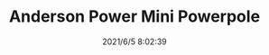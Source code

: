 ﻿---
layout: post 
title: Anderson Power Mini Powerpole
is_home: true
tags: 
categories: wire-harness
overview: MiniPowerpole pin & socket series connector, designed as ground terminal are for make-first/break-last connections. referen AMP 1445716-7
myseries: APMP
part_number: 0522-1
thumb_img: 
small_img: static/202106/522-20210605.jpg
date: 2021/6/5 8:02:39
---



